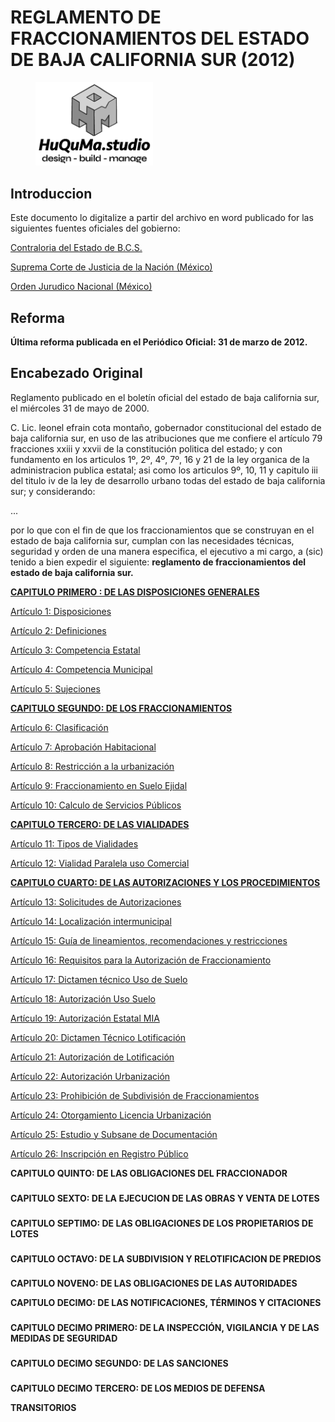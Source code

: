 # REGLAMENTO DE FRACCIONAMIENTOS DEL ESTADO DE BAJA CALIFORNIA SUR (2012)

<figure><picture><source srcset=".gitbook/assets/New Logo HuQuMa Studio Vertical W.png" media="(prefers-color-scheme: dark)"><img src=".gitbook/assets/New Logo HuQuMa Studio Vertical.png" alt="" width="188"></picture><figcaption></figcaption></figure>

## Introduccion

Este documento lo digitalize a partir del archivo en word publicado for las siguientes fuentes oficiales del gobierno:

[Contraloria del Estado de B.C.S.](https://contraloria.bcs.gob.mx/wp-content/uploads/Reglamento-de-Fraccionamientos-de-Baja-California-Sur.pdf)

[Suprema Corte de Justicia de la Nación (México)](https://bj.scjn.gob.mx/doc/legislacion/etKr8HMB1tiV43eLqJN4/%22Zona%20urbana%20ejidal%22)

[Orden Jurudico Nacional (México)](http://www.ordenjuridico.gob.mx/Documentos/Estatal/Baja%20California%20Sur/wo120362.pdf)

## Reforma

**Última reforma publicada en el Periódico Oficial: 31 de marzo de 2012.**

## Encabezado Original

Reglamento publicado en el boletín oficial del estado de baja california sur, el miércoles 31 de mayo de 2000.

C. Lic. leonel efrain cota montaño, gobernador constitucional del estado de baja california sur, en uso de las atribuciones que me confiere el artículo 79 fracciones xxiii y xxvii de la constitución politica del estado; y con fundamento en los articulos 1º, 2º, 4º, 7º, 16 y 21 de la ley organica de la administracion publica estatal; asi como los articulos 9º, 10, 11 y capitulo iii del titulo iv de la ley de desarrollo urbano todas del estado de baja california sur; y considerando:

...

por lo que con el fin de que los fraccionamientos que se construyan en el estado de baja california sur, cumplan con las necesidades técnicas, seguridad y orden de una manera especifica, el ejecutivo a mi cargo, a (sic) tenido a bien expedir el siguiente: **reglamento de fraccionamientos del estado de baja california sur.**

[**CAPITULO PRIMERO : DE LAS DISPOSICIONES GENERALES**](capitulo-1ero.-disposiciones-generales)

[Artículo 1: Disposiciones](capitulo-1ero.-disposiciones-generales/articulo-1-disposiciones.md)

[Artículo 2: Definiciones](capitulo-1ero.-disposiciones-generales/articulo-2-definiciones.md)

[Artículo 3: Competencia Estatal](capitulo-1ero.-disposiciones-generales/articulo-3-competencia-estatal.md)

[Artículo 4: Competencia Municipal](capitulo-1ero.-disposiciones-generales/articulo-4-competencia-municipal.md)

[Artículo 5: Sujeciones](capitulo-1ero.-disposiciones-generales/articulo-5-sujeciones.md)

[**CAPITULO SEGUNDO: DE LOS FRACCIONAMIENTOS**](capitulo-2do.-de-los-fraccionamientos)

[Artículo 6: Clasificación](capitulo-2do.-de-los-fraccionamientos/articulo-6-clasificacion.md)

[Artículo 7: Aprobación Habitacional](capitulo-2do.-de-los-fraccionamientos/articulo-7-aprobacion-habitacional.md)

[Artículo 8: Restricción a la urbanización](capitulo-2do.-de-los-fraccionamientos/articulo-8-restriccion-a-la-urbanizacion.md)

[Artículo 9: Fraccionamiento en Suelo Ejidal](capitulo-2do.-de-los-fraccionamientos/articulo-9-fraccionamiento-en-suelo-ejidal.md)

[Artículo 10: Calculo de Servicios Públicos](capitulo-2do.-de-los-fraccionamientos/articulo-10-calculo-de-servicios-publicos.md)

[**CAPITULO TERCERO: DE LAS VIALIDADES**](capitulo-3ro.-de-las-vialidades)

[Artículo 11: Tipos de Vialidades](capitulo-3ro.-de-las-vialidades/articulo-11-tipos-de-vialidades.md)

[Artículo 12: Vialidad Paralela uso Comercial](capitulo-3ro.-de-las-vialidades/articulo-12-vialidad-paralela-uso-comercial.md)

[**CAPITULO CUARTO: DE LAS AUTORIZACIONES Y LOS PROCEDIMIENTOS**](capitulo-4to.-de-las-autorizaciones-y-los-procedimientos)

[Artículo 13: Solicitudes de Autorizaciones](capitulo-4to.-de-las-autorizaciones-y-los-procedimientos/articulo-13-solicitudes-de-autorizaciones.md)

[Artículo 14: Localización intermunicipal](capitulo-4to.-de-las-autorizaciones-y-los-procedimientos/articulo-14-localizacion-intermunicipal.md)

[Artículo 15: Guía de lineamientos, recomendaciones y restricciones](capitulo-4to.-de-las-autorizaciones-y-los-procedimientos/articulo-15-guia-de-lineamientos-recomendaciones-y-restricciones.md)

[Artículo 16: Requisitos para la Autorización de Fraccionamiento](capitulo-4to.-de-las-autorizaciones-y-los-procedimientos/articulo-16-requisitos-para-la-autorizacion-fraccionamiento.md)

[Artículo 17: Dictamen técnico Uso de Suelo](capitulo-4to.-de-las-autorizaciones-y-los-procedimientos/articulo-17-dictamen-tecnico-uso-de-suelo.md)

[Artículo 18: Autorización Uso Suelo](capitulo-4to.-de-las-autorizaciones-y-los-procedimientos/articulo-18-autorizacion-uso-suelo.md)

[Artículo 19: Autorización Estatal MIA](capitulo-4to.-de-las-autorizaciones-y-los-procedimientos/articulo-19-autorizacion-estatal-mia.md)

[Artículo 20: Dictamen Técnico Lotificación](capitulo-4to.-de-las-autorizaciones-y-los-procedimientos/articulo-20-dictamen-tecnico-lotificacion.md)

[Artículo 21: Autorización de Lotificación](capitulo-4to.-de-las-autorizaciones-y-los-procedimientos/articulo-21-autorizacion-de-lotificacion.md)

[Artículo 22: Autorización Urbanización](capitulo-4to.-de-las-autorizaciones-y-los-procedimientos/articulo-22-autorizacion-urbanizacion.md)

[Artículo 23: Prohibición de Subdivisión de Fraccionamientos](capitulo-4to.-de-las-autorizaciones-y-los-procedimientos/articulo-23-prohibicion-de-subdivision-de-fraccionamientos.md)

[Artículo 24: Otorgamiento Licencia Urbanización](capitulo-4to.-de-las-autorizaciones-y-los-procedimientos/articulo-24-otorgamiento-licencia-urbanizacion.md)

[Artículo 25: Estudio y Subsane de Documentación](capitulo-4to.-de-las-autorizaciones-y-los-procedimientos/articulo-25-estudio-y-subsane-de-documentacion.md)

[Artículo 26: Inscripción en Registro Público](capitulo-4to.-de-las-autorizaciones-y-los-procedimientos/articulo-26-inscripcion-en-registro-publico.md)

**CAPITULO QUINTO: DE LAS OBLIGACIONES DEL FRACCIONADOR**

###

**CAPITULO SEXTO: DE LA EJECUCION DE LAS OBRAS Y VENTA DE LOTES**

###

**CAPITULO SEPTIMO: DE LAS OBLIGACIONES DE LOS PROPIETARIOS DE LOTES**

###

**CAPITULO OCTAVO: DE LA SUBDIVISION Y RELOTIFICACION DE PREDIOS**

###

**CAPITULO NOVENO: DE LAS OBLIGACIONES DE LAS AUTORIDADES**

**CAPITULO DECIMO: DE LAS NOTIFICACIONES, TÉRMINOS Y CITACIONES**

###

**CAPITULO DECIMO PRIMERO: DE LA INSPECCIÓN, VIGILANCIA Y DE LAS MEDIDAS DE SEGURIDAD**

###

**CAPITULO DECIMO SEGUNDO: DE LAS SANCIONES**

###

**CAPITULO DECIMO TERCERO: DE LOS MEDIOS DE DEFENSA**

**TRANSITORIOS**

###
